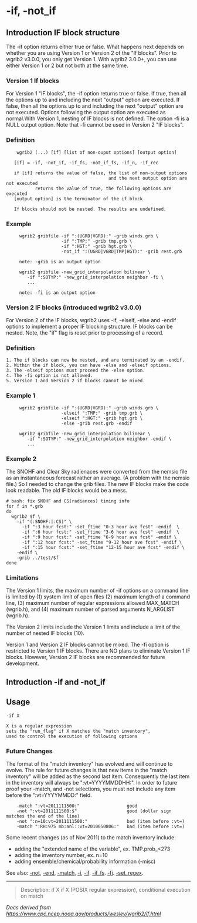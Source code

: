 # -if, -not_if

## Introduction IF block structure

The -if option returns either true or false. What happens
next depends on whether you are using Version 1 or Version 2 of the "If blocks".
Prior to wgrib2 v3.0.0, you only get Version 1. With wgrib2 3.0.0+, you can use
either Version 1 or 2 but not both at the same time.

### Version 1 If blocks

For Version 1 "IF blocks", the -if option returns true or false. If true, then
all the options up to and including the next "output" option are executed. If false, then
all the options up to and including the next "output" option are not executed. Options following
the output option are executed as normal.With Version 1, nesting of IF blocks is not defined. The
option -fi is a NULL output option. Note that -fi
cannot be used in Version 2 "IF blocks".

### Definition

```
    wgrib2 (...) [if] [list of non-ouput options] [output option]

   [if] = -if, -not_if, -if_fs, -not_if_fs, -if_n, -if_rec

   if [if] returns the value of false, the list of non-output options
                                       and the next output option are not executed
           returns the value of true, the following options are executed
   [output option] is the terminator of the if block

   If blocks should not be nested. The results are undefined.
```

### Example

```
     wgrib2 gribfile -if ":(UGRD|VGRD):" -grib winds.grb \
                     -if ":TMP:" -grib tmp.grb \
                     -if ":HGT:" -grib hgt.grb \
                     -not_if ":(UGRD|VGRD|TMP|HGT):" -grib rest.grb

     note: -grib is an output option

     wgrib2 gribfile -new_grid_interpolation bilinear \
        -if ":SOTYP:" -new_grid_interpolation neighbor -fi \
        ...

     note: -fi is an output option
```

### Version 2 IF blocks (introduced wgrib2 v3.0.0)

For Version 2 of the IF blocks, wgrib2 uses
-if, -elseif, -else and
-endif options to implement a proper IF blocking structure. IF blocks
can be nested. Note, the "if" flag is reset prior to processing of a record.

### Definition

```
1. The if blocks can now be nested, and are terminated by an -endif.
2. Within the if block, you can have -else and -elseif options.
3. The -elseif options must proceed the -else option.
4. The -fi option is not allowed.
5. Version 1 and Version 2 if blocks cannot be mixed.
```

### Example 1

```
     wgrib2 gribfile -if ":(UGRD|VGRD):" -grib winds.grb \
                     -elseif ":TMP:" -grib tmp.grb \
                     -elseif ":HGT:" -grib hgt.grb \
                     -else -grib rest.grb -endif

     wgrib2 gribfile -new_grid_interpolation bilinear \
        -if ":SOTYP:" -new_grid_interpolation neighbor -endif \
        ...
```

### Example 2

The SNOHF and Clear Sky radienaces were converted from the nemsio file as
an instantaneous forecast rather an average. (A problem with the nemsio
file.) So I needed to change the
grib files. The new IF blocks make the code look readable. The old
IF blocks would be a mess.

```
# bash: fix SNOHF and CS(radiances) timing info
for f in *.grb
do
  wgrib2 $f \
    -if "(:SNOHF:|:CS)" \
      -if ":3 hour fcst:" -set_ftime "0-3 hour ave fcst" -endif  \
      -if ":6 hour fcst:" -set_ftime "3-6 hour ave fcst" -endif  \
      -if ":9 hour fcst:" -set_ftime "6-9 hour ave fcst" -endif \
      -if ":12 hour fcst:" -set_ftime "9-12 hour ave fcst" -endif \
      -if ":15 hour fcst:" -set_ftime "12-15 hour ave fcst" -endif \
    -endif \
    -grib ../test/$f
done
```

### Limitations

The Version 1 limits,
the maximum number of -if options on a command
line is limited by (1) system limit of open files
(2) maximum length of a command line,
(3) maximum number of regular expressions allowed MAX_MATCH (wgrib.h),
and (4) maximum number of parsed arguments N_ARGLIST (wgrib.h).

The Version 2 limits include the Version 1 limits and include a limit
of the number of nested IF blocks (10).

Version 1 and Version 2 IF blocks cannot be mixed. The
-fi option is restricted to Version 1 IF blocks.
There are NO plans to eliminate Version 1 IF blocks. However,
Version 2 IF blocks are recommended for future development.

## Introduction -if and -not_if

## Usage

```
-if X

X is a regular expression
sets the "run_flag" if X matches the "match inventory",
used to control the execution of following options
```

### Future Changes

The format of the "match inventory" has evolved and will continue to evolve.
The rule for future changes is that new items in the "match inventory" will be added
as the second last item. Consequently the last item in the inventory will always
be ":vt=YYYYMMDDHH:". In order to future proof your
-match, and -not selections, you
must not include any item before the ":vt=YYYYMMDD:" field.

```
    -match ":vt=2011111500:"                  good
    -not ":vt=2011111500:$"                   good (dollar sign matches the end of the line)
    -not ":n=10:vt=2011111500:"               bad (item before :vt=)
    -match ":RH:975 mb:anl::vt=2010050806:"   bad (item before :vt=)
```

Some recent changes (as of Nov 2011) to the match inventory include:

- adding the "extended name of the variable", ex. TMP.prob\_<273
- adding the inventory number, ex. n=10
- adding ensemble/chemical/probability information (-misc)

See also: [-not](./not.md),
[-end](./end.md),
[-match](./match.md),
[-i](./i.md),
[-if](./if.md).
[-if_fs](./if_fs.md).
[-fi](./fi.md).
[-set_regex](./set_regex.md).

---

> Description: if X if X (POSIX regular expression), conditional execution on match

_Docs derived from <https://www.cpc.ncep.noaa.gov/products/wesley/wgrib2/if.html>_
